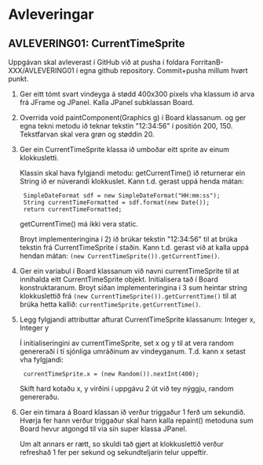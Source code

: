 # Avleveringar

## AVLEVERING01: CurrentTimeSprite

Uppgávan skal avleverast í GitHub við at pusha í foldara ForritanB-XXX/AVLEVERING01 í egna github repository. Commit+pusha millum hvørt punkt.

1) Ger eitt tómt svart vindeyga á stødd 400x300 pixels vha klassum ið arva frá JFrame og JPanel. Kalla JPanel subklassan Board.

2) Overrida void paintComponent(Graphics g) í Board klassanum. og ger egna tekni metodu ið teknar tekstin "12:34:56" í positión 200, 150. Tekstfarvan skal vera grøn og støddin 20.

3) Ger ein CurrentTimeSprite klassa ið umboðar eitt sprite av einum klokkusletti.

    Klassin skal hava fylgjandi metodu: getCurrentTime() ið returnerar ein String ið er núverandi klokkuslet. Kann t.d. gerast uppá henda mátan: 

        SimpleDateFormat sdf = new SimpleDateFormat("HH:mm:ss");
        String currentTimeFormatted = sdf.format(new Date());
        return currentTimeFormatted;

    getCurrentTime() má ikki vera static.

    Broyt implementeringina í 2) ið brúkar tekstin "12:34:56" til at brúka tekstin frá CurrentTimeSprite í staðin. Kann t.d. gerast við at kalla uppá hendan mátan: ```(new CurrentTimeSprite()).getCurrentTime()```.

4) Ger ein variabul í Board klassanum við navni currentTimeSprite til at innihalda eitt CurrentTimeSprite objekt. Initialisera tað í Board konstruktaranum. Broyt síðan implementeringina í 3 sum heintar string klokkuslettið frá ```(new CurrentTimeSprite()).getCurrentTime()``` til at brúka hetta kallið: ```currentTimeSprite.getCurrentTime()```.

5) Legg fylgjandi attributtar afturat CurrentTimeSprite klassanum: Integer x, Integer y

    Í initialiseringini av currentTimeSprite, set x og y til at vera random genereraði í tí sjónliga umráðinum av vindeyganum. T.d. kann x setast vha fylgjandi:

        currentTimeSprite.x = (new Random()).nextInt(400);

    Skift hard kotaðu x, y virðini í uppgávu 2 út við tey nýggju, random genereraðu.
    
6) Ger ein timara á Board klassan ið verður triggaður 1 ferð um sekundið. Hvørja fer hann verður triggaður skal hann kalla repaint() metoduna sum Board hevur atgongd til via sín super klassa JPanel.

    Um alt annars er rætt, so skuldi tað gjørt at klokkuslettið verður refreshað 1 fer per sekund og sekundteljarin telur uppeftir.
